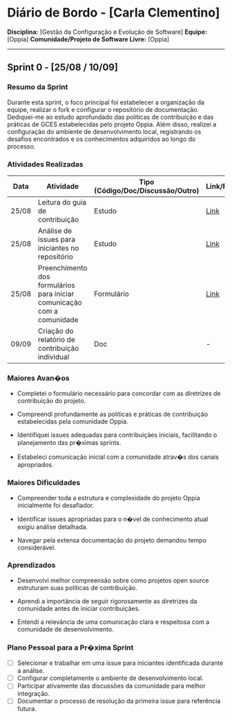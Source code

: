 # Diário de Bordo - [Carla Clementino]

**Disciplina:** [Gestão da Configuração e Evolução de Software]
**Equipe:** [Oppia]
**Comunidade/Projeto de Software Livre:** [Oppia]

---

## Sprint 0 - [25/08 / 10/09]

### Resumo da Sprint

Durante esta sprint, o foco principal foi estabelecer a organização da equipe, realizar o fork e configurar o repositório de documentação. Dediquei-me ao estudo aprofundado das políticas de contribuição e das práticas de GCES estabelecidas pelo projeto Oppia. Além disso, realizei a configuração do ambiente de desenvolvimento local, registrando os desafios encontrados e os conhecimentos adquiridos ao longo do processo.

### Atividades Realizadas

| Data  | Atividade | Tipo (Código/Doc/Discussão/Outro) | Link/Referência | Status |
| ----- | --------- | --------------------------------- | --------------- | ------ |
| 25/08 | Leitura do guia de contribuição | Estudo | [Link](https://github.com/oppia/oppia/wiki) | Concluído |
| 25/08 | Análise de issues para iniciantes no repositório | Estudo | [Link](https://github.com/oppia/oppia/issues) | Concluído |
| 25/08 | Preenchimento dos formulários para iniciar comunicação com a comunidade | Formulário | [Link](https://docs.google.com/forms/d/e/1FAIpQLSfoFLKT4BlNH2937mSMJATVaWq-yBSrq8p3jjrPwcMw3gaGcg/viewform) | Concluído |
| 09/09 | Criação do relatório de contribuição individual | Doc | - | Concluído |

### Maiores Avan�os

* Completei o formulário necessário para concordar com as diretrizes de contribuição do projeto.

* Compreendi profundamente as políticas e práticas de contribuição estabelecidas pela comunidade Oppia.

* Identifiquei issues adequadas para contribuiçães iniciais, facilitando o planejamento das pr�ximas sprints.

* Estabeleci comunicação inicial com a comunidade atrav�s dos canais apropriados.

### Maiores Dificuldades

* Compreender toda a estrutura e complexidade do projeto Oppia inicialmente foi desafiador.

* Identificar issues apropriadas para o n�vel de conhecimento atual exigiu análise detalhada.

* Navegar pela extensa documentação do projeto demandou tempo considerável.

### Aprendizados

* Desenvolvi melhor compreensão sobre como projetos open source estruturam suas políticas de contribuição.

* Aprendi a importância de seguir rigorosamente as diretrizes da comunidade antes de iniciar contribuiçães.

* Entendi a relevância de uma comunicação clara e respeitosa com a comunidade de desenvolvimento.

### Plano Pessoal para a Pr�xima Sprint

* [ ] Selecionar e trabalhar em uma issue para iniciantes identificada durante a análise.
* [ ] Configurar completamente o ambiente de desenvolvimento local.
* [ ] Participar ativamente das discussões da comunidade para melhor integração.
* [ ] Documentar o processo de resolução da primeira issue para referência futura.